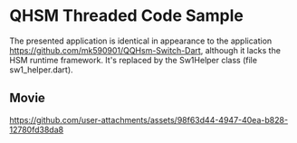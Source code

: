 # QHSM Threaded Code Sample

The presented application is identical in appearance to the application https://github.com/mk590901/QQHsm-Switch-Dart, although it lacks the HSM runtime framework. It's replaced by the Sw1Helper class (file sw1_helper.dart).

## Movie

https://github.com/user-attachments/assets/98f63d44-4947-40ea-b828-12780fd38da8

